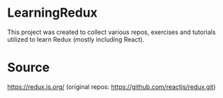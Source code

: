 # LearningRedux
This project was created to collect various repos, exercises and tutorials utilized to learn Redux (mostly including React).

# Source
https://redux.js.org/ (original repos: https://github.com/reactjs/redux.git)
